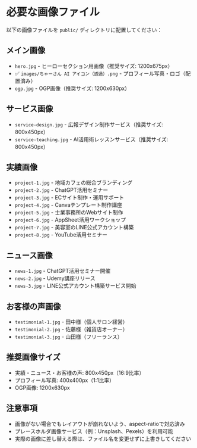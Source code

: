 # 必要な画像ファイル

以下の画像ファイルを `public/` ディレクトリに配置してください：

## メイン画像
- `hero.jpg` - ヒーローセクション用画像（推奨サイズ: 1200x675px）
- ✅ `images/ちゃーさん AI アイコン（透過）.png` - プロフィール写真・ロゴ（配置済み）
- `ogp.jpg` - OGP画像（推奨サイズ: 1200x630px）

## サービス画像
- `service-design.jpg` - 広報デザイン制作サービス（推奨サイズ: 800x450px）
- `service-teaching.jpg` - AI活用術レッスンサービス（推奨サイズ: 800x450px）

## 実績画像
- `project-1.jpg` - 地域カフェの総合ブランディング
- `project-2.jpg` - ChatGPT活用セミナー
- `project-3.jpg` - ECサイト制作・運用サポート
- `project-4.jpg` - Canvaテンプレート制作講座
- `project-5.jpg` - 士業事務所のWebサイト制作
- `project-6.jpg` - AppSheet活用ワークショップ
- `project-7.jpg` - 美容室のLINE公式アカウント構築
- `project-8.jpg` - YouTube活用セミナー

## ニュース画像
- `news-1.jpg` - ChatGPT活用セミナー開催
- `news-2.jpg` - Udemy講座リリース
- `news-3.jpg` - LINE公式アカウント構築サービス開始

## お客様の声画像
- `testimonial-1.jpg` - 田中様（個人サロン経営）
- `testimonial-2.jpg` - 佐藤様（雑貨店オーナー）
- `testimonial-3.jpg` - 山田様（フリーランス）

## 推奨画像サイズ
- 実績・ニュース・お客様の声: 800x450px（16:9比率）
- プロフィール写真: 400x400px（1:1比率）
- OGP画像: 1200x630px

## 注意事項
- 画像がない場合でもレイアウトが崩れないよう、aspect-ratioで対応済み
- プレースホルダ画像サービス（例：Unsplash、Pexels）を利用可能
- 実際の画像に差し替える際は、ファイル名を変更せずに上書きしてください
